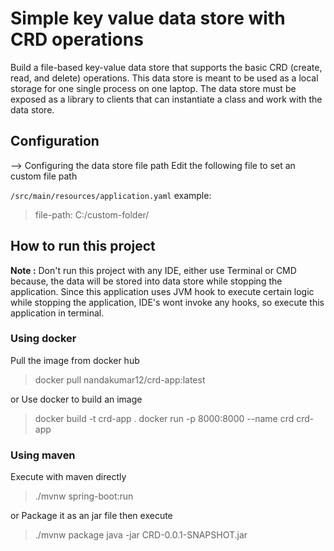 
# Simple key value data store with CRD operations
Build a file-based key-value data store that supports the basic CRD (create, read, and delete) operations. This data store is meant to be used as a local storage for one single process on one laptop. The data store must be exposed as a library to clients that can instantiate a class and work with the data store.
## Configuration
--> Configuring the data store file path
Edit the following file to set an custom file path

`/src/main/resources/application.yaml`
example: 
> file-path: C:/custom-folder/

## How to run this project
**Note :** Don't run this project with any IDE, either use Terminal or CMD
because, the data will be stored into data store while stopping the application.
Since this application uses JVM hook to execute certain logic while stopping the application, IDE's wont invoke any hooks, so execute this application in terminal.

### Using docker
Pull the image from docker hub
> docker pull nandakumar12/crd-app:latest

or Use docker to build an image
> docker build -t crd-app .
> docker run -p 8000:8000 --name crd crd-app

### Using maven
Execute with maven directly
> ./mvnw spring-boot:run

or Package it as an jar file then execute
> ./mvnw package
> java -jar CRD-0.0.1-SNAPSHOT.jar


